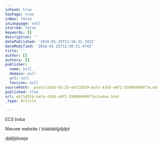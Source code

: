 ```yaml
---
inFeed: true
hasPage: true
inNav: false
inLanguage: null
starred: false
keywords: []
description: ''
datePublished: '2016-01-25T12:56:31.343Z'
dateModified: '2016-01-25T12:56:21.474Z'
title: ''
author: []
authors: []
publisher:
  name: null
  domain: null
  url: null
  favicon: null
sourcePath: _posts/2016-01-25-eb71d559-bafa-41b8-a9f2-550904969f7a.md
published: true
url: eb71d559-bafa-41b8-a9f2-550904969f7a/index.html
_type: Article

---
```

ECS bvba

Nieuwe website / blablabljjdjdjd

djdljljdoieje